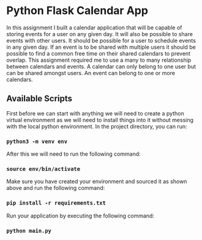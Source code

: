 # Python Flask Calendar App
In this assignment I built a calendar application that will be capable of storing events for a user on any given day. It will also be possible to share events with other users. It should be possible for a user to schedule events in any given day. If an event is to be shared with multiple users it should be possible to find a common free time on their shared calendars to prevent overlap.
This assignment required me to use a many to many relationship between calendars and events. A calendar can only belong to one user but can be shared amongst users. An event can belong to one or more calendars.

## Available Scripts

First before we can start with anything we will need to create a python virtual environment as we will need to install things into it without messing with the local python environment. In the project directory, you can run:

### `python3 -m venv env`

After this we will need to run the following command:

### `source env/bin/activate`

Make sure you have created your environment and sourced it as shown above and run the following command:

### `pip install -r requirements.txt`

Run your application by executing the following command:
 
### `python main.py`

